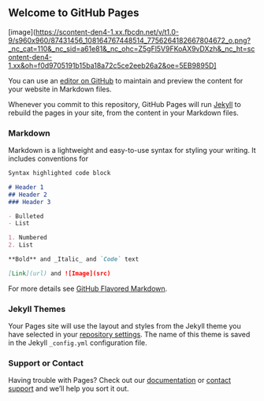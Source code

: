 ## Welcome to GitHub Pages

[image](https://scontent-den4-1.xx.fbcdn.net/v/t1.0-9/s960x960/87431456_108164767448514_7756264182667804672_o.png?_nc_cat=110&_nc_sid=a61e81&_nc_ohc=Z5gFl5V9FKoAX9vDXzh&_nc_ht=scontent-den4-1.xx&oh=f0d9705191b15ba18a72c5ce2eeb26a2&oe=5EB9895D]

You can use an [editor on GitHub](https://github.com/affiliatepayday/affiliatepayday.github.io/edit/master/index.md) to maintain and preview the content for your website in Markdown files.

Whenever you commit to this repository, GitHub Pages will run [Jekyll](https://jekyllrb.com/) to rebuild the pages in your site, from the content in your Markdown files.

### Markdown

Markdown is a lightweight and easy-to-use syntax for styling your writing. It includes conventions for

```markdown
Syntax highlighted code block

# Header 1
## Header 2
### Header 3

- Bulleted
- List

1. Numbered
2. List

**Bold** and _Italic_ and `Code` text

[Link](url) and ![Image](src)
```

For more details see [GitHub Flavored Markdown](https://guides.github.com/features/mastering-markdown/).

### Jekyll Themes

Your Pages site will use the layout and styles from the Jekyll theme you have selected in your [repository settings](https://github.com/affiliatepayday/affiliatepayday.github.io/settings). The name of this theme is saved in the Jekyll `_config.yml` configuration file.

### Support or Contact

Having trouble with Pages? Check out our [documentation](https://help.github.com/categories/github-pages-basics/) or [contact support](https://github.com/contact) and we’ll help you sort it out.
